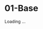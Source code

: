 
<link rel="import" href="Components/01-Base"/>


01-Base
=======

<div component:id="01-Base" component:impl="01-Base">
    Loading ...
</div>
